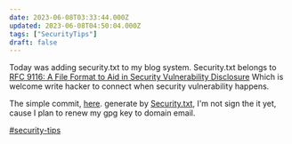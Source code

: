 ```yaml
---
date: 2023-06-08T03:33:44.000Z
updated: 2023-06-08T04:50:04.000Z
tags: ["SecurityTips"]
draft: false
---
```


Today was adding security.txt to my blog system.
Security.txt belongs to [RFC 9116: A File Format to Aid in Security Vulnerability Disclosure](https://www.rfc-editor.org/rfc/rfc9116.html#name-introduction)
Which is welcome write hacker to connect when security vulnerability happens.

The simple commit, [here](https://github.com/EINDEX/Blog/commit/5a328136a00322aeeebcc3021b8ce4d6fb247919). generate by [Security.txt](https://securitytxt.org/), I'm not sign the it yet, cause I plan to renew my gpg key to domain email.

[#security-tips](/tags/securitytips)
